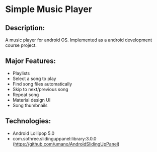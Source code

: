 Simple Music Player
==============

Description:
-----
A music player for android OS. Implemented as a android development course project.

Major Features:
-----
 - Playlists
 - Select a song to play
 - Find song files automatically
 - Skip to next/previous song
 - Repeat song
 - Material design UI
 - Song thumbnails

Technologies:
-----
 - Android Lollipop 5.0
 - com.sothree.slidinguppanel:library:3.0.0 (https://github.com/umano/AndroidSlidingUpPanel)